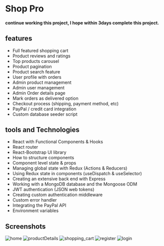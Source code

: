 
# Shop Pro 

#### continue working this project, I hope within 3days complete this project.

## features

* Full featured shopping cart
* Product reviews and ratings
* Top products carousel
* Product pagination
* Product search feature
* User profile with orders
* Admin product management
* Admin user management
* Admin Order details page
* Mark orders as delivered option
* Checkout process (shipping, payment method, etc)
* PayPal / credit card integration
* Custom database seeder script


## tools and Technologies

* React with Functional Components & Hooks
* React router
* React-Bootstrap UI library
* How to structure components
* Component level state & props
* Managing global state with Redux (Actions & Reducers)
* Using Redux state in components (useDispatch & useSelector)
* Creating an extensive back end with Express
* Working with a MongoDB database and the Mongoose ODM
* JWT authentication (JSON web tokens)
* Creating custom authentication middleware
* Custom error handler
* Integrating the PayPal API
* Environment variables

## Screenshots
![home](https://user-images.githubusercontent.com/39863835/105643221-be9ebe80-5eb8-11eb-93e4-7fdf0c260c94.jpg)
![productDetails](https://user-images.githubusercontent.com/39863835/105643228-c4949f80-5eb8-11eb-8800-16a8ddfb8276.jpg)
![shopping_cart](https://user-images.githubusercontent.com/39863835/105643232-c9f1ea00-5eb8-11eb-9bcb-a70c423fccb0.jpg)
![register](https://user-images.githubusercontent.com/39863835/105643239-ceb69e00-5eb8-11eb-954f-ebe731a1a5fd.jpg)
![login](https://user-images.githubusercontent.com/39863835/105643241-d24a2500-5eb8-11eb-855b-a988ff7bdbff.jpg)
